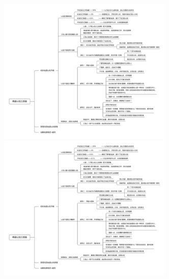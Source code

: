 
![认知](./../images/傅盛认知三部曲.png#width-full)
<img src="./../images/傅盛认知三部曲.png" alt="图片描述" style="max-width: 100%; height: auto;"/>



